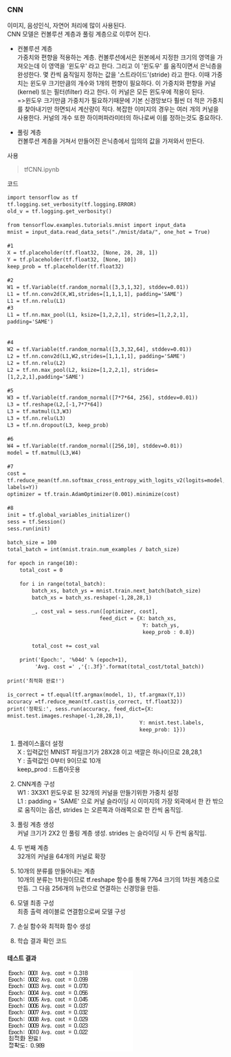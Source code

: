 ### CNN
이미지, 음성인식, 자연어 처리에 많이 사용된다.  
CNN 모델은 컨볼루션 계층과 풀링 계층으로 이루어 진다.
* 컨볼루션 계층  
가중치와 편향을 적용하는 계층. 컨볼루션에서은 원본에서 지정한 크기의 영역을 가져오는데 이 영역을 '윈도우' 라고 한다. 그리고 이 '윈도우' 를 움직이면서 은닉층을 완성한다. 몇 칸씩 움직일지 정하는 값을 '스트라이드'(stride) 라고 한다. 이때 가중치는 윈도우 크기만큼의 개수와 1개의 편향이 필요하다. 이 가중치와 편향을 커널(kernel) 또는 필터(filter) 라고 한다. 이 커널은 모든 윈도우에 적용이 된다.  
=>윈도우 크기만큼 가중치가 필요하기때문에 기본 신경망보다 훨씬 더 적은 가중치를 찾아내기만 하면되서 계산량이 적다. 복잡한 이미지의 경우는 여러 개의 커널을 사용한다. 커널의 개수 또한 하이퍼파라미터의 하나로써 이를 정하는것도 중요하다.

* 풀링 계층  
컨볼루션 계층을 거쳐서 만들어진 은닉층에서 임의의 값을 가져와서 만든다.


사용
> tfCNN.ipynb


코드
```
import tensorflow as tf
tf.logging.set_verbosity(tf.logging.ERROR)
old_v = tf.logging.get_verbosity()

from tensorflow.examples.tutorials.mnist import input_data
mnist = input_data.read_data_sets("./mnist/data/", one_hot = True)

#1
X = tf.placeholder(tf.float32, [None, 28, 28, 1])
Y = tf.placeholder(tf.float32, [None, 10])
keep_prob = tf.placeholder(tf.float32)

#2
W1 = tf.Variable(tf.random_normal([3,3,1,32], stddev=0.01))
L1 = tf.nn.conv2d(X,W1,strides=[1,1,1,1], padding='SAME')
L1 = tf.nn.relu(L1)
#3
L1 = tf.nn.max_pool(L1, ksize=[1,2,2,1], strides=[1,2,2,1], padding='SAME')


#4
W2 = tf.Variable(tf.random_normal([3,3,32,64], stddev=0.01))
L2 = tf.nn.conv2d(L1,W2,strides=[1,1,1,1], padding='SAME')
L2 = tf.nn.relu(L2)
L2 = tf.nn.max_pool(L2, ksize=[1,2,2,1], strides=[1,2,2,1],padding='SAME')

#5
W3 = tf.Variable(tf.random_normal([7*7*64, 256], stddev=0.01))
L3 = tf.reshape(L2,[-1,7*7*64])
L3 = tf.matmul(L3,W3)
L3 = tf.nn.relu(L3)
L3 = tf.nn.dropout(L3, keep_prob)

#6
W4 = tf.Variable(tf.random_normal([256,10], stddev=0.01))
model = tf.matmul(L3,W4)

#7
cost = tf.reduce_mean(tf.nn.softmax_cross_entropy_with_logits_v2(logits=model, labels=Y))
optimizer = tf.train.AdamOptimizer(0.001).minimize(cost)

#8
init = tf.global_variables_initializer()
sess = tf.Session()
sess.run(init)

batch_size = 100
total_batch = int(mnist.train.num_examples / batch_size)

for epoch in range(10): 
    total_cost = 0
    
    for i in range(total_batch):
        batch_xs, batch_ys = mnist.train.next_batch(batch_size)
        batch_xs = batch_xs.reshape(-1,28,28,1)
        
        _, cost_val = sess.run([optimizer, cost],
                              feed_dict = {X: batch_xs,
                                            Y: batch_ys,
                                            keep_prob : 0.8})
        
        total_cost += cost_val
        
    print('Epoch:', '%04d' % (epoch+1),
         'Avg. cost =' ,'{:.3f}'.format(total_cost/total_batch))
    
print('최적화 완료!')

is_correct = tf.equal(tf.argmax(model, 1), tf.argmax(Y,1))
accuracy =tf.reduce_mean(tf.cast(is_correct, tf.float32))
print('정확도:', sess.run(accuracy, feed_dict={X: mnist.test.images.reshape(-1,28,28,1),
                                           Y: mnist.test.labels,
                                           keep_prob: 1}))
```

1. 플레이스홀더 설정  
X : 입력값인 MNIST 파일크기가 28X28 이고 색깔은 하나이므로 28,28,1  
Y : 출력값인 0부터 9이므로 10개  
keep_prod : 드롭아웃용

2. CNN계층 구성  
W1 : 3X3X1 윈도우로 된 32개의 커널을 만들기위한 가중치 설정  
L1 : padding = 'SAME' 으로 커널 슬라이딩 시 이미지의 가장 외곽에서 한 칸 밖으로 움직이는 옵션, strides 는 오른쪽과 아래쪽으로 한 칸씩 움직임.

3. 풀링 계층 생성  
커널 크기가 2X2 인 풀링 계층 생성. strides 는 슬라이딩 시 두 칸씩 움직임.

4. 두 번째 계층  
32개의 커널을 64개의 커널로 확장

5. 10개의 분류를 만들어내는 계층  
10개의 분류는 1차원이므로 tf.reshape 함수를 통해 7*7*64 크기의 1차원 계층으로 만듬. 그 다음 256개의 뉴런으로 연결하는 신경망을 만듬.

6. 모델 최종 구성  
최종 출력 레이블로 연결함으로써 모델 구성

7. 손실 함수와 최적화 함수 생성

8. 학습 결과 확인 코드

#### 테스트 결과
![CNN](../Image/B_CNN1.PNG)